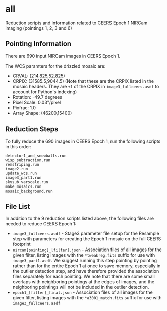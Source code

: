 # all

Reduction scripts and information related to CEERS Epoch 1 NIRCam imaging
(pointings 1, 2, 3 and 6)

## Pointing Information

There are 690 input NIRCam images in CEERS Epoch 1. 

The WCS paramters for the drizzled mosaic are:

* CRVAL: (214.825,52.825)  
* CRPIX: (31585.5,9044.5)  (Note that these are the CRPIX listed in the mosaic
  headers. They are `+1` of the CRPIX in `image3_fullceers.asdf` to account for 
  Python's indexing)  
* Rotation: -49.7 degrees 
* Pixel Scale: 0.03"/pixel
* Pixfrac: 1.0
* Array Shape: (46200,15400)


## Reduction Steps

To fully reduce the 690 images in CEERS Epoch 1, run the following scripts
in this order:

```
detector1_and_snowballs.run
wisp_subtraction.run
remstriping.run
image2.run
update_wcs.run
image3_part1.run
skysub_varscale.run
make_mosaics.run
mosaic_background.run
```

## File List

In addition to the 9 reduction scripts listed above, the following files 
are needed to reduce CEERS Epoch 1:

* `image3_fullceers.asdf` - Stage3 parameter file setup for the Resample step
  with parameters for creating the Epoch 1 mosaic on the full CEERS footprint
* `nircam[pointing]_[filter].json` - Association files of all images for the 
  given filter, listing images with the `*tweakreg.fits` suffix for use with 
  `image3_part1.asdf`. We suggest running this step pointing by pointing
  rather than for the entire Epoch 1 at once to save memory, especially in 
  the outlier detection step, and have therefore provided the association 
  files separately for each pointing. We note that there are some small 
  overlaps with neighboring pointings at the edges of images, and the 
  neighboring pointings will not be included in the outlier detection. 
* `epoch1_[filter]_final.json` - Association files of all images for the 
  given filter, listing images with the `*a3001_match.fits` suffix for use
  with `image3_fullceers.asdf`

